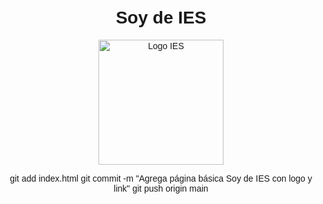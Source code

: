 <!DOCTYPE html>
<html lang="es">
<head>
    <meta charset="UTF-8" />
    <meta name="viewport" content="width=device-width, initial-scale=1" />
    <title>Soy de IES</title>
</head>
<body style="text-align:center; font-family: Arial, sans-serif; margin-top: 50px;">
    <h1>Soy de IES</h1>
    <a href="https://www.ies21.edu.ar/" target="_blank" rel="noopener noreferrer">
        <img src="https://www.ies21.edu.ar/img/logos_nuevos/LOGO_IES.png" alt="Logo IES" style="width:200px;"/>
    </a>
</body>
</html>

git add index.html
git commit -m "Agrega página básica Soy de IES con logo y link"
git push origin main
